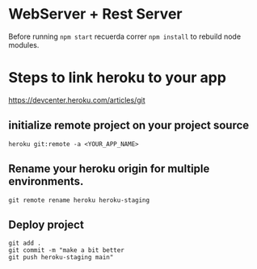 # WebServer + Rest Server

Before running ```npm start``` recuerda correr ```npm install``` to rebuild node modules.

# Steps to link heroku to your app


https://devcenter.heroku.com/articles/git

## initialize remote project on your project source
```heroku git:remote -a <YOUR_APP_NAME>```

## Rename your heroku origin for multiple environments.
```git remote rename heroku heroku-staging```

## Deploy project
```
git add .
git commit -m "make a bit better
git push heroku-staging main"
```
